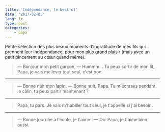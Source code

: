 ```yaml
---
title: 'Indépendance, le best-of'
date: '2017-02-05'
lang: fr
type: post
categories:
    - papa
---
```


Petite sélection des plus beaux moments d'ingratitude de mes fils qui prennent leur indépendance, pour mon plus grand plaisir (mais avec un petit pincement au cœur quand même).

<!-- more -->

> — Bonjour mon petit garçon, 
> — Hummm… Tu peux sortir de mon lit, Papa, je vais me lever tout seul, c'est bon.

***

> — Bonne nuit mon lapin.
> — Bonne nuit, Papa. Tu m'écrases pendant le câlin, tu peux partir maintenant ?

***

> Papa, tu pars. Je vais m'habiller tout seul, je t'appelle si j'ai besoin.

***

> — Bonne journée à l'école, je t'aime !
> — Oui Papa, je t'aime bien aussi.

